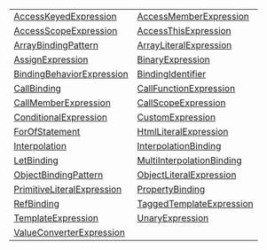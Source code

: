 |                                                                                        |                                                                                                        |
| -------------------------------------------------------------------------------------- | ------------------------------------------------------------------------------------------------------ |
| [AccessKeyedExpression](/runtime/binding/class/ast/accesskeyedexpression.md)           | [AccessMemberExpression](/runtime/binding/class/ast/accessmemberexpression.md)                         |
| [AccessScopeExpression](/runtime/binding/class/ast/accessscopeexpression.md)           | [AccessThisExpression](/runtime/binding/class/ast/accessthisexpression.md)                             |
| [ArrayBindingPattern](/runtime/binding/class/ast/arraybindingpattern.md)               | [ArrayLiteralExpression](/runtime/binding/class/ast/arrayliteralexpression.md)                         |
| [AssignExpression](/runtime/binding/class/ast/assignexpression.md)                     | [BinaryExpression](/runtime/binding/class/ast/binaryexpression.md)                                     |
| [BindingBehaviorExpression](/runtime/binding/class/ast/bindingbehaviorexpression.md)   | [BindingIdentifier](/runtime/binding/class/ast/bindingidentifier.md)                                   |
| [CallBinding](/runtime/binding/class/call-binding/callbinding.md)                      | [CallFunctionExpression](/runtime/binding/class/ast/callfunctionexpression.md)                         |
| [CallMemberExpression](/runtime/binding/class/ast/callmemberexpression.md)             | [CallScopeExpression](/runtime/binding/class/ast/callscopeexpression.md)                               |
| [ConditionalExpression](/runtime/binding/class/ast/conditionalexpression.md)           | [CustomExpression](/runtime/binding/class/ast/customexpression.md)                                     |
| [ForOfStatement](/runtime/binding/class/ast/forofstatement.md)                         | [HtmlLiteralExpression](/runtime/binding/class/ast/htmlliteralexpression.md)                           |
| [Interpolation](/runtime/binding/class/ast/interpolation.md)                           | [InterpolationBinding](/runtime/binding/class/interpolation-binding/interpolationbinding.md)           |
| [LetBinding](/runtime/binding/class/let-binding/letbinding.md)                         | [MultiInterpolationBinding](/runtime/binding/class/interpolation-binding/multiinterpolationbinding.md) |
| [ObjectBindingPattern](/runtime/binding/class/ast/objectbindingpattern.md)             | [ObjectLiteralExpression](/runtime/binding/class/ast/objectliteralexpression.md)                       |
| [PrimitiveLiteralExpression](/runtime/binding/class/ast/primitiveliteralexpression.md) | [PropertyBinding](/runtime/binding/class/property-binding/propertybinding.md)                          |
| [RefBinding](/runtime/binding/class/ref-binding/refbinding.md)                         | [TaggedTemplateExpression](/runtime/binding/class/ast/taggedtemplateexpression.md)                     |
| [TemplateExpression](/runtime/binding/class/ast/templateexpression.md)                 | [UnaryExpression](/runtime/binding/class/ast/unaryexpression.md)                                       |
| [ValueConverterExpression](/runtime/binding/class/ast/valueconverterexpression.md)     |                                                                                                        |
